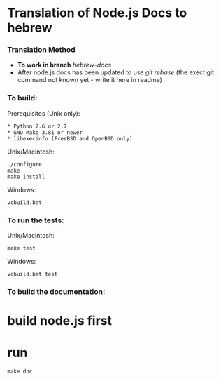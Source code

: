 Translation of Node.js Docs to hebrew
===

### Translation Method
 * __To work in branch__ *hebrew-docs*
 * After node.js docs has been updated to use *git rebase* (the exect git command not known yet - write it here in readme)

### To build:

Prerequisites (Unix only):

    * Python 2.6 or 2.7
    * GNU Make 3.81 or newer
    * libexecinfo (FreeBSD and OpenBSD only)

Unix/Macintosh:

    ./configure
    make
    make install

Windows:

    vcbuild.bat

### To run the tests:

Unix/Macintosh:

    make test

Windows:

    vcbuild.bat test

### To build the documentation:
 # build node.js first
 # run
    make doc
